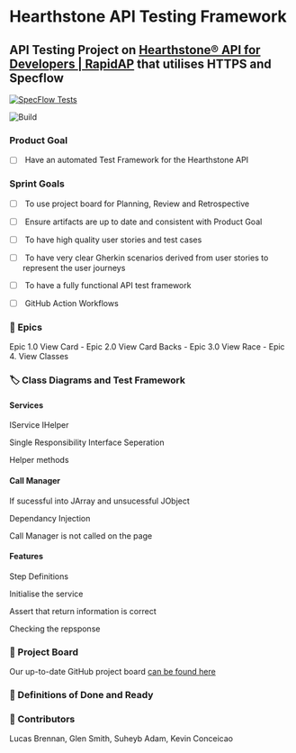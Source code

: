 # Hearthstone API Testing Framework

## API Testing Project on [Hearthstone® API for Developers | RapidAP]((https://rapidapi.com/omgvamp/api/hearthstone)) that utilises HTTPS and Specflow

[![SpecFlow Tests](https://github.com/gleniw/HearthstoneAPITestingFramework/actions/workflows/dotnet.yml/badge.svg)](https://github.com/gleniw/HearthstoneAPITestingFramework/actions/workflows/dotnet.yml)

![Build](https://img.shields.io/appveyor/build/gleniw/HearthstoneAPITestingFramework)

### Product Goal

* [ ]  Have an automated Test Framework for the Hearthstone API  

### Sprint Goals
* [ ]  To use project board for Planning, Review and Retrospective
* [ ]  Ensure artifacts are up to date and consistent with Product Goal
* [ ]  To have high quality user stories and test cases
* [ ]  To have very clear Gherkin scenarios derived from user stories to represent the user journeys
* [ ]  To have a fully functional API test framework
* [ ]  GitHub Action Workflows


### 🎉️ Epics

Epic 1.0 View Card - Epic 2.0 View Card Backs - Epic 3.0 View Race - Epic 4. View Classes

### 🏷 Class Diagrams and Test Framework

#### Services

IService
IHelper

Single Responsibility
Interface Seperation

Helper methods

#### Call Manager

If sucessful into JArray and unsucessful JObject

Dependancy Injection

Call Manager is not called on the page


#### Features

Step Definitions

Initialise the service

Assert that return information is correct

Checking the repsponse



### 📝 Project Board

Our up-to-date GitHub project board [can be found here](https://github.com/users/gleniw/projects/1)

### 💭 Definitions of Done and Ready



### 🤺 Contributors

Lucas Brennan,  Glen Smith, Suheyb Adam, Kevin Conceicao
